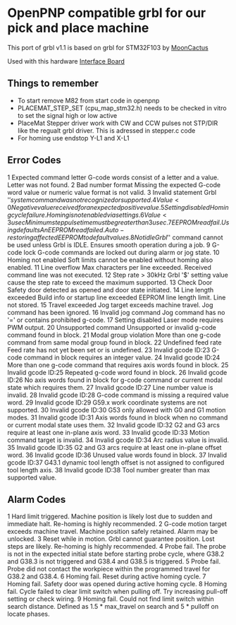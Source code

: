 OpenPNP compatible grbl for our pick and place machine
======================================================
This port of grbl v1.1 is based on grbl for STM32F103 by [MoonCactus](https://github.com/MoonCactus/grbl-STM32F103)

Used with this hardware [Interface Board](https://bitbucket.org/kurzschluss/stm286-interface-board/src/master/)

Things to remember
------------------
* To start remove M82 from start code in openpnp
* PLACEMAT_STEP_SET (cpu_map_stm32.h) needs to be checked in vitro to set the signal high or low active
* PlaceMat Stepper driver work with CW and CCW pulses not STP/DIR like the regualt grbl driver. This is adressed in stepper.c code
* For homing use endstop Y-L1 and X-L1


Error Codes
-----------
1 Expected command letter G-code words consist of a letter and a value. Letter was not found.
2 Bad number format Missing the expected G-code word value or numeric value format is not valid.
3 Invalid statement Grbl '$' system command was not recognized or supported.
4 Value < 0 Negative value received for an expected positive value.
5 Setting disabled Homing cycle failure. Homing is not enabled via settings.
6 Value < 3 usec Minimum step pulse time must be greater than 3usec.
7 EEPROM read fail. Using defaults An EEPROM read failed. Auto-restoring affected EEPROM to default values.
8 Not idle Grbl '$' command cannot be used unless Grbl is IDLE. Ensures smooth operation during a job.
9 G-code lock G-code commands are locked out during alarm or jog state.
10 Homing not enabled Soft limits cannot be enabled without homing also enabled.
11 Line overflow Max characters per line exceeded. Received command line was not executed.
12 Step rate > 30kHz Grbl '$' setting value cause the step rate to exceed the maximum supported.
13 Check Door Safety door detected as opened and door state initiated.
14 Line length exceeded Build info or startup line exceeded EEPROM line length limit. Line not stored.
15 Travel exceeded Jog target exceeds machine travel. Jog command has been ignored.
16 Invalid jog command Jog command has no '=' or contains prohibited g-code.
17 Setting disabled Laser mode requires PWM output.
20 Unsupported command Unsupported or invalid g-code command found in block.
21 Modal group violation More than one g-code command from same modal group found in block.
22 Undefined feed rate Feed rate has not yet been set or is undefined.
23 Invalid gcode ID:23 G-code command in block requires an integer value.
24 Invalid gcode ID:24 More than one g-code command that requires axis words found in block.
25 Invalid gcode ID:25 Repeated g-code word found in block.
26 Invalid gcode ID:26 No axis words found in block for g-code command or current modal state which requires them.
27 Invalid gcode ID:27 Line number value is invalid.
28 Invalid gcode ID:28 G-code command is missing a required value word.
29 Invalid gcode ID:29 G59.x work coordinate systems are not supported.
30 Invalid gcode ID:30 G53 only allowed with G0 and G1 motion modes.
31 Invalid gcode ID:31 Axis words found in block when no command or current modal state uses them.
32 Invalid gcode ID:32 G2 and G3 arcs require at least one in-plane axis word.
33 Invalid gcode ID:33 Motion command target is invalid.
34 Invalid gcode ID:34 Arc radius value is invalid.
35 Invalid gcode ID:35 G2 and G3 arcs require at least one in-plane offset word.
36 Invalid gcode ID:36 Unused value words found in block.
37 Invalid gcode ID:37 G43.1 dynamic tool length offset is not assigned to configured tool length axis.
38 Invalid gcode ID:38 Tool number greater than max supported value.

Alarm Codes
-----------
1 Hard limit triggered. Machine position is likely lost due to sudden and immediate halt. Re-homing is highly recommended.
2 G-code motion target exceeds machine travel. Machine position safely retained. Alarm may be unlocked.
3 Reset while in motion. Grbl cannot guarantee position. Lost steps are likely. Re-homing is highly recommended.
4 Probe fail. The probe is not in the expected initial state before starting probe cycle, where G38.2 and G38.3 is not triggered and G38.4 and G38.5 is triggered.
5 Probe fail. Probe did not contact the workpiece within the programmed travel for G38.2 and G38.4.
6 Homing fail. Reset during active homing cycle.
7 Homing fail. Safety door was opened during active homing cycle.
8 Homing fail. Cycle failed to clear limit switch when pulling off. Try increasing pull-off setting or check wiring.
9 Homing fail. Could not find limit switch within search distance. Defined as 1.5 * max_travel on search and 5 * pulloff on locate phases.
